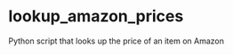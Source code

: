 lookup_amazon_prices
====================

Python script that looks up the price of an item on Amazon
